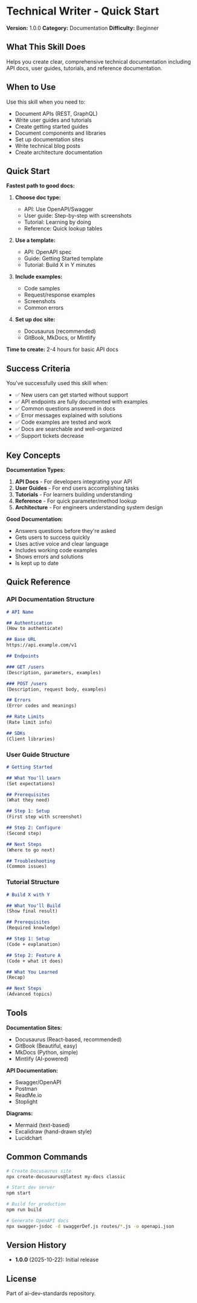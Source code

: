 # Technical Writer - Quick Start

**Version:** 1.0.0
**Category:** Documentation
**Difficulty:** Beginner

## What This Skill Does

Helps you create clear, comprehensive technical documentation including API docs, user guides, tutorials, and reference documentation.

## When to Use

Use this skill when you need to:
- Document APIs (REST, GraphQL)
- Write user guides and tutorials
- Create getting started guides
- Document components and libraries
- Set up documentation sites
- Write technical blog posts
- Create architecture documentation

## Quick Start

**Fastest path to good docs:**

1. **Choose doc type:**
   - API: Use OpenAPI/Swagger
   - User guide: Step-by-step with screenshots
   - Tutorial: Learning by doing
   - Reference: Quick lookup tables

2. **Use a template:**
   - API: OpenAPI spec
   - Guide: Getting Started template
   - Tutorial: Build X in Y minutes

3. **Include examples:**
   - Code samples
   - Request/response examples
   - Screenshots
   - Common errors

4. **Set up doc site:**
   - Docusaurus (recommended)
   - GitBook, MkDocs, or Mintlify

**Time to create:** 2-4 hours for basic API docs

## Success Criteria

You've successfully used this skill when:
- ✅ New users can get started without support
- ✅ API endpoints are fully documented with examples
- ✅ Common questions answered in docs
- ✅ Error messages explained with solutions
- ✅ Code examples are tested and work
- ✅ Docs are searchable and well-organized
- ✅ Support tickets decrease

## Key Concepts

**Documentation Types:**
1. **API Docs** - For developers integrating your API
2. **User Guides** - For end users accomplishing tasks
3. **Tutorials** - For learners building understanding
4. **Reference** - For quick parameter/method lookup
5. **Architecture** - For engineers understanding system design

**Good Documentation:**
- Answers questions before they're asked
- Gets users to success quickly
- Uses active voice and clear language
- Includes working code examples
- Shows errors and solutions
- Is kept up to date

## Quick Reference

### API Documentation Structure
```markdown
# API Name

## Authentication
(How to authenticate)

## Base URL
https://api.example.com/v1

## Endpoints

### GET /users
(Description, parameters, examples)

### POST /users
(Description, request body, examples)

## Errors
(Error codes and meanings)

## Rate Limits
(Rate limit info)

## SDKs
(Client libraries)
```

### User Guide Structure
```markdown
# Getting Started

## What You'll Learn
(Set expectations)

## Prerequisites
(What they need)

## Step 1: Setup
(First step with screenshot)

## Step 2: Configure
(Second step)

## Next Steps
(Where to go next)

## Troubleshooting
(Common issues)
```

### Tutorial Structure
```markdown
# Build X with Y

## What You'll Build
(Show final result)

## Prerequisites
(Required knowledge)

## Step 1: Setup
(Code + explanation)

## Step 2: Feature A
(Code + what it does)

## What You Learned
(Recap)

## Next Steps
(Advanced topics)
```

## Tools

**Documentation Sites:**
- Docusaurus (React-based, recommended)
- GitBook (Beautiful, easy)
- MkDocs (Python, simple)
- Mintlify (AI-powered)

**API Documentation:**
- Swagger/OpenAPI
- Postman
- ReadMe.io
- Stoplight

**Diagrams:**
- Mermaid (text-based)
- Excalidraw (hand-drawn style)
- Lucidchart

## Common Commands

```bash
# Create Docusaurus site
npx create-docusaurus@latest my-docs classic

# Start dev server
npm start

# Build for production
npm run build

# Generate OpenAPI docs
npx swagger-jsdoc -d swaggerDef.js routes/*.js -o openapi.json
```

## Version History

- **1.0.0** (2025-10-22): Initial release

## License

Part of ai-dev-standards repository.
